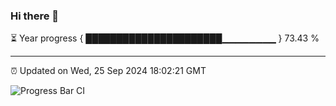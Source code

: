 ### Hi there 👋

⏳ Year progress { ██████████████████████▁▁▁▁▁▁▁▁ } 73.43 %

---

⏰ Updated on Wed, 25 Sep 2024 18:02:21 GMT

![Progress Bar CI](https://github.com/EinsPommes/EinsPommes/blob/main/.github/workflows/main.yml)
